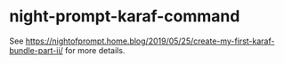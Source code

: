 # night-prompt-karaf-command

See https://nightofprompt.home.blog/2019/05/25/create-my-first-karaf-bundle-part-ii/ for more details.